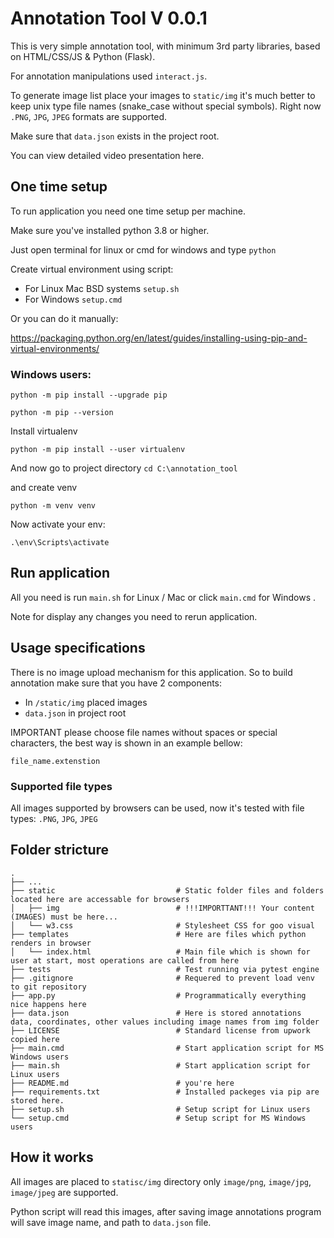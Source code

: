 # Annotation Tool V 0.0.1

This is very simple annotation tool, with minimum 3rd party libraries, based on HTML/CSS/JS & Python (Flask).

For annotation manipulations used `interact.js`.

To generate image list place your images to `static/img` it's much better to keep unix type file names (snake_case without special symbols).
Right now `.PNG`, `JPG`, `JPEG` formats are supported.

Make sure that `data.json` exists in the project root.

You can view detailed video presentation here.

## One time setup

To run application you need one time setup per machine. 

Make sure you've installed python 3.8 or higher.

Just open terminal for linux or cmd for windows and type `python`


Create virtual environment using script:
 - For Linux Mac BSD systems `setup.sh`
 - For Windows `setup.cmd`

Or you can do it manually:

https://packaging.python.org/en/latest/guides/installing-using-pip-and-virtual-environments/

### Windows users:

`python -m pip install --upgrade pip`

`python -m pip --version`

Install virtualenv 

`python -m pip install --user virtualenv`

And now go to project directory `cd C:\annotation_tool`

and create venv

`python -m venv venv`

Now activate your env:

`.\env\Scripts\activate`

## Run application

All you need is run `main.sh` for Linux / Mac or click `main.cmd` for Windows .

Note for display any changes you need to rerun application.


## Usage specifications

There is no image upload mechanism for this application. So to build annotation make sure that you have 2 components:

 - In `/static/img` placed images
 - `data.json` in project root

IMPORTANT please choose file names without spaces or special characters, the best way is shown in an example bellow:

`file_name.extenstion`



### Supported file types

All images supported by browsers can be used, now it's tested with file types: `.PNG`, `JPG`, `JPEG`



## Folder stricture

    .
    ├── ...
    ├── static                           # Static folder files and folders located here are accessable for browsers
    │   ├── img                          # !!!IMPORTTANT!!! Your content (IMAGES) must be here...
    │   └── w3.css                       # Stylesheet CSS for goo visual
    ├── templates                        # Here are files which python renders in browser
    │   └── index.html                   # Main file which is shown for user at start, most operations are called from here
    ├── tests                            # Test running via pytest engine
    ├── .gitignore                       # Requered to prevent load venv to git repository
    ├── app.py                           # Programmatically everything nice happens here
    ├── data.json                        # Here is stored annotations data, coordinates, other values including image names from img folder
    ├── LICENSE                          # Standard license from upwork copied here
    ├── main.cmd                         # Start application script for MS Windows users
    ├── main.sh                          # Start application script for Linux users
    ├── README.md                        # you're here
    ├── requirements.txt                 # Installed packeges via pip are stored here.
    ├── setup.sh                         # Setup script for Linux users
    └── setup.cmd                        # Setup script for MS Windows users


## How it works

All images are placed to `statisc/img` directory only `image/png`, `image/jpg`, `image/jpeg` are supported.

Python script will read this images, after saving image annotations program will save image name, and path to `data.json` file.
